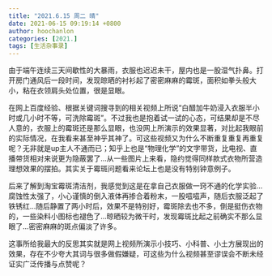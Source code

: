 ```yaml
---
title: "2021.6.15 周二 晴"
date: 2021-06-15 09:19:14 +0800
author: hoochanlon
categories: [2021.]
tags: [生活杂事录]
---
```


由于端午连续三天间歇性的大暴雨，衣服也迟迟未干，屋内也是一股湿气扑鼻。打开房门通风后一段时间，发现晾晒的衬衫起了密密麻麻的霉斑，面积如拳头般大小，粘在衣领肩头处位置，很是显眼。<!-- more -->

在网上百度经验、根据关键词搜寻到的相关视频上所说“白醋加牛奶浸入衣服半小时或几小时不等，可洗除霉斑”。不过我也是抱着试一试的心态，可结果却是不尽人意的，衣服上的霉斑还是那么显眼，也没网上所演示的效果显著，对比起我眼前的实际情况，在我看来甚至神乎其神了。可这些视频又为什么不断重复重复再重复呢？无非就是up主人不通而已；知乎上也是“物理化学”的文字带货，比电视、直播带货相对来说更为隐蔽罢了...从一些图片上来看，隐约觉得同样款式衣物所营造理想效果的摆拍。其实关于霉斑问题看来论坛上也是没有特别钟意例子。

后来了解到淘宝霉斑清洁剂，我感觉到这是在拿自己衣服做一窍不通的化学实验...腐蚀性太强了，小心谨慎的倒入液体再掺合着粉末，一股嗞嗞声，随后衣服泛起了铁锈红...随后静置了两小时后，效果不是特别好，霉斑除去也不多，倒是挺伤衣物的，一些染料小图标也褪色了...晾晒较为微干时，发现霉斑比起之前确实不那么显眼了...密密麻麻的斑点偏淡了许多。

这事所给我最大的反思其实就是网上视频所演示小技巧、小科普、小土方展现出的效果，存在不少夸大其词与很多做假嫌疑，可这些为什么视频甚至谬误会不断未经证实广泛传播与点赞呢？
